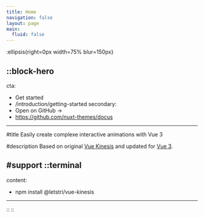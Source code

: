 ```yaml
---
title: Home
navigation: false
layout: page
main:
  fluid: false
---
```


:ellipsis{right=0px width=75% blur=150px}

::block-hero
---
cta:
  - Get started
  - /introduction/getting-started
secondary:
  - Open on GitHub →
  - https://github.com/nuxt-themes/docus
---

#title
Easily create complexe interactive animations with Vue 3

#description
Based on original [Vue Kinesis](https://github.com/Aminerman/vue-kinesis) and updated for [Vue 3](https://vuejs.org/).

#support
  ::terminal
  ---
  content:
  - npm install @letstri/vue-kinesis
  ---
  ::
::
